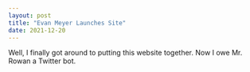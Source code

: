 ```yaml
---
layout: post
title: "Evan Meyer Launches Site"
date: 2021-12-20
---
```


Well, I finally got around to putting this website together.
Now I owe Mr. Rowan a Twitter bot.
